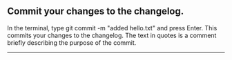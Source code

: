 ## **Commit your changes to the changelog.**

In the terminal, type git commit -m "added hello.txt" and press Enter. This commits your changes to the changelog. The text in quotes is a comment briefly describing the purpose of the commit.

---